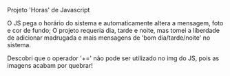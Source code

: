 Projeto 'Horas' de Javascript 

O JS pega o horário do sistema e automaticamente altera a mensagem, foto e cor de fundo; O projeto requeria dia, tarde e noite, mas tomei a liberdade de adicionar madrugada e mais mensagens de 'bom dia/tarde/noite' no sistema.

Descobri que o operador '+=' não pode ser utilizado no img do JS, pois as imagens acabam por quebrar!